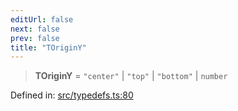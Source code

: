 ```yaml
---
editUrl: false
next: false
prev: false
title: "TOriginY"
---
```


> **TOriginY** = `"center"` \| `"top"` \| `"bottom"` \| `number`

Defined in: [src/typedefs.ts:80](https://github.com/fabricjs/fabric.js/blob/9a792f4b7b8031f02ec7ea4ce8c99f810e45cfec/src/typedefs.ts#L80)
